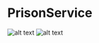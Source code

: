 # PrisonService
![alt text](https://i.pinimg.com/564x/9b/c4/e1/9bc4e1032edaef33db2087cfe2543ecd.jpg)
![alt text](https://i.pinimg.com/564x/db/5f/bc/db5fbcc516de50887b2351354d332ecd.jpg)
